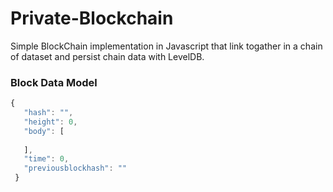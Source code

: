 # Private-Blockchain
Simple BlockChain implementation in Javascript that link togather in a chain of dataset and persist chain data with LevelDB. 

### Block Data Model
```javascript
{
   "hash": "",
   "height": 0,
   "body": [
     
   ],
   "time": 0,
   "previousblockhash": ""
 }
```
